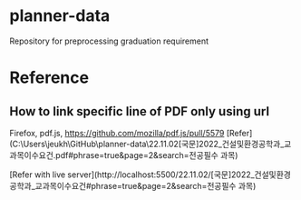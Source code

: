 # planner-data

Repository for preprocessing graduation requirement

# Reference

## How to link specific line of PDF only using url

Firefox, pdf.js, https://github.com/mozilla/pdf.js/pull/5579
[Refer](C:\Users\jeukh\GitHub\planner-data\22.11.02\[국문]2022_건설및환경공학과_교과목이수요건.pdf#phrase=true&page=2&search=전공필수 과목)

[Refer with live server](http://localhost:5500/22.11.02/[국문]2022_건설및환경공학과_교과목이수요건#phrase=true&page=2&search=전공필수 과목)